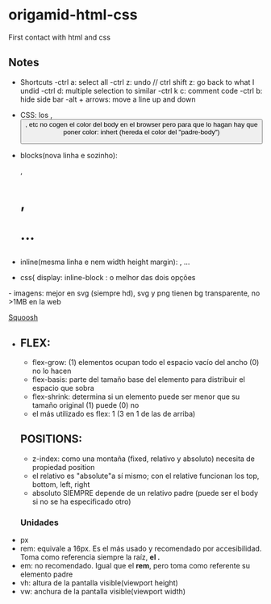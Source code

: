 # origamid-html-css

First contact with html and css

## Notes

- Shortcuts
  -ctrl a: select all
  -ctrl z: undo // ctrl shift z: go back to what I undid
  -ctrl d: multiple selection to similar
  -ctrl k c: comment code
  -ctrl b: hide side bar
  -alt + arrows: move a line up and down

- CSS: los <a>, <button>, etc no cogen el color del body en el browser pero para que lo hagan hay que poner color: inhert (hereda el color del "padre-body")

- blocks(nova linha e sozinho): <div>, <h1>, <p>...
- inline(mesma linha e nem width height margin): <a>, <span>... 
- css{ display: inline-block : o melhor das dois opções

<p> - imagens: mejor en svg (siempre hd), svg y png tienen bg transparente, no >1MB en la web </p>
<a href="https://squoosh.app/">Squoosh</a>  

- ## FLEX:
  - flex-grow: (1) elementos ocupan todo el espacio vacío del ancho (0) no lo hacen
  - flex-basis: parte del tamaño base del elemento para distribuir el espacio que sobra
  - flex-shrink: determina si un elemento puede ser menor que su tamaño original (1) puede (0) no
   * el más utilizado es flex: 1 (3 en 1 de las de arriba)

   ## POSITIONS:
   - z-index: como una montaña (fixed, relativo y absoluto)  necesita de propiedad position
   - el relativo es "absolute"a sí mismo; con el relative funcionan los top, bottom, left, right
   - absoluto SIEMPRE depende de un relativo padre (puede ser el body si no se ha especificado otro)


<ul> 
 <h3>Unidades</h3>
  <li>px</li>
  <li>rem: equivale a 16px. Es el más usado y recomendado por accesibilidad. Toma como referencia siempre la raíz, <strong>el <html>.</strong> </li>
  <li>em: no recomendado. Igual que el <strong>rem</strong>, pero toma como referente su elemento padre </li>
  <li>vh: altura de la pantalla visible(viewport height)</li>
  <li>vw: anchura de la pantalla visible(viewport width)</li>
</ul>